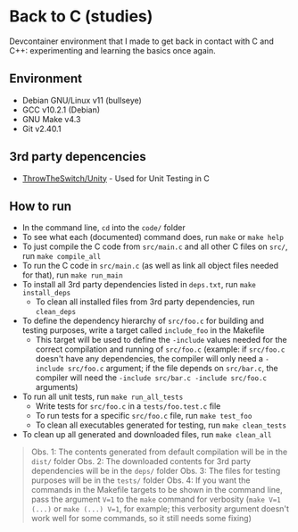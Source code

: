 Back to C (studies)
===================
Devcontainer environment that I made to get back in contact with C and C++: experimenting and learning the basics once again.

## Environment
- Debian GNU/Linux v11 (bullseye)
- GCC v10.2.1 (Debian)
- GNU Make v4.3
- Git v2.40.1

## 3rd party depencencies
- [ThrowTheSwitch/Unity](https://www.throwtheswitch.org/unity) - Used for Unit Testing in C

## How to run
- In the command line, `cd` into the `code/` folder
- To see what each (documented) command does, run `make` or `make help`
- To just compile the C code from `src/main.c` and all other C files on `src/`, run `make compile_all`
- To run the C code in `src/main.c` (as well as link all object files needed for that), run `make run_main`
- To install all 3rd party dependencies listed in `deps.txt`, run `make install_deps`
  - To clean all installed files from 3rd party dependencies, run `clean_deps`
- To define the dependency hierarchy of `src/foo.c` for building and testing purposes, write a target called `include_foo` in the Makefile
  - This target will be used to define the `-include` values needed for the correct compilation and running of `src/foo.c` (example: if `src/foo.c` doesn't have any dependencies, the compiler will only need a `-include src/foo.c` argument; if the file depends on `src/bar.c`, the compiler will need the `-include src/bar.c -include src/foo.c` arguments)
- To run all unit tests, run `make run_all_tests`
  - Write tests for `src/foo.c` in a `tests/foo.test.c` file
  - To run tests for a specific `src/foo.c` file, run `make test_foo`
  - To clean all executables generated for testing, run `make clean_tests`
- To clean up all generated and downloaded files, run `make clean_all`
> Obs. 1: The contents generated from default compilation will be in the `dist/` folder
> Obs. 2: The downloaded contents for 3rd party dependencies will be in the `deps/` folder
> Obs. 3: The files for testing purposes will be in the `tests/` folder
> Obs. 4: If you want the commands in the Makefile targets to be shown in the command line, pass the argument `V=1` to the `make` command for verbosity (`make V=1 (...)` or `make (...) V=1`, for example; this verbosity argument doesn't work well for some commands, so it still needs some fixing)
